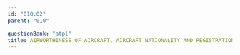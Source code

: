 ```yaml
---
id: "010.02"
parent: "010"

questionBank: "atpl"
title: AIRWORTHINESS OF AIRCRAFT, AIRCRAFT NATIONALITY AND REGISTRATION MARKS
---
```

